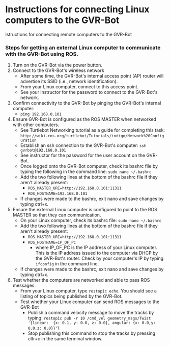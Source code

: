 # Instructions for connecting Linux computers to the GVR-Bot 
Istructions for connecting remote computers to the GVR-Bot

### Steps for getting an external Linux computer to communicate with the GVR-Bot using ROS.
1.  Turn on the GVR-Bot via the power button.
2.  Connect to the GVR-Bot's wireless network  
    + After some time, the GVR-Bot's internal access point (AP) router will advertise its SSID (i.e., network identification).
    + From your Linux computer, connect to this access point.
    + See your instructor for the password to connect to the GVR-Bot's network.
3.  Confirm connectivity to the GVR-Bot by pinging the GVR-Bot's internal computer:  
    + `ping 192.168.0.101`   
4.  Ensure GVR-Bot is configured as the ROS MASTER when networked with other computers.
    + See Turtlebot Networking tutorial as a guide for completing this task:  `http://wiki.ros.org/turtlebot/Tutorials/indigo/Network%20Configuration`
    + Establish an ssh connection to the GVR-Bot's computer:  `ssh gvrbot@192.168.0.101`
    + See instructor for the password for the user account on the GVR-Bot.
    + Once logged onto the GVR-Bot computer, check its bashrc file by typing the following in the command line:  `sudo nano ~/.bashrc` 
    + Add the two following lines at the bottom of the bashrc file if they aren't already present:
        + `ROS_MASTER_URI=http://192.168.0.101:11311`
        + `ROS_HOSTNAME=192.168.0.101`
    + If changes were made to the bashrc, exit nano and save changes by typing ctrl+x.
5.  Ensure the external Linux computer is configured to point to the ROS MASTER so that they can communication.
    + On your Linux computer, check its bashrc file:  `sudo nano ~/.bashrc`
    + Add the two following lines at the bottom of the bashrc file if they aren't already present:
        + `ROS_MASTER_URI=http://192.168.0.101:11311`
        + `ROS_HOSTNAME=IP_OF_PC` 
            + where IP_OF_PC is the IP address of your Linux computer.  This is the IP address issued to the computer via DHCP by the GVR-Bot's router.  Check by your computer's IP by typing `ifconfig` in the command line.
    + If changes were made to the bashrc, exit nano and save changes by typing ctrl+x.
6.  Test whether the computers are networked and able to pass ROS messages.
    + From your Linux computer, type `rostopic echo`.  You should see a listing of topics being published by the GVR-Bot.
    + Test whether your Linux computer can send ROS messages to the GVR-Bot
        + Publish a command velocity message to move the tracks by typing:  `rostopic pub -r 10 /cmd_vel geometry_msgs/Twist  '{linear:  {x: 0.1, y: 0.0, z: 0.0}, angular: {x: 0.0,y: 0.0,z: 0.0}}'`\
        + Stop publishing this command to stop the tracks by pressing cltr+c in the same terminal window.  
    
   
            
    
              


